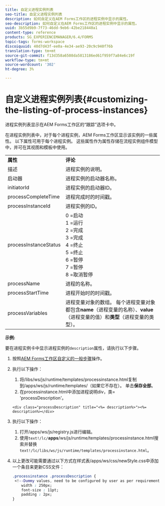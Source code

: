 ```yaml
---
title: 自定义进程实例列表
seo-title: 自定义进程实例列表
description: 如何自定义在AEM Forms工作区的进程实例中显示的属性。
seo-description: 如何自定义在AEM Forms工作区的进程实例中显示的属性。
uuid: 3b55d9b9-7f73-46dd-9eb6-42be218440a1
content-type: reference
products: SG_EXPERIENCEMANAGER/6.4/FORMS
topic-tags: forms-workspace
discoiquuid: 40d7d43f-ee0a-4e34-ae93-20c9c940f76b
translation-type: tm+mt
source-git-commit: f13d358a6508da5813186ed61f959f7a84e6c19f
workflow-type: tm+mt
source-wordcount: '302'
ht-degree: 3%

---
```



# 自定义进程实例列表{#customizing-the-listing-of-process-instances}

进程实例列表显示在AEM Forms工作区的“跟踪”选项卡中。

在进程实例列表中，对于每个进程实例，AEM Forms工作区显示该实例的一些属性。 以下属性可用于每个进程实例。 这些属性作为属性存储在流程实例组件模型中，并可在其视图和模板中使用。

<table> 
 <tbody> 
  <tr> 
   <td><strong>属性</strong></td> 
   <td><strong>评论</strong></td> 
  </tr> 
  <tr> 
   <td>描述</td> 
   <td>进程实例的说明。</td> 
  </tr> 
  <tr> 
   <td>启动器</td> 
   <td>进程实例的启动器名称。</td> 
  </tr> 
  <tr> 
   <td>initiatorId</td> 
   <td>进程实例的启动器ID。</td> 
  </tr> 
  <tr> 
   <td>processCompleteTime</td> 
   <td>进程完成时的时间戳。</td> 
  </tr> 
  <tr> 
   <td>processInstanceId</td> 
   <td>进程实例的ID。</td> 
  </tr> 
  <tr> 
   <td>processInstanceStatus</td> 
   <td>0 =启动<br /> 1 =运行<br /> 2 =完成<br /> 3 =完成<br /> 4 =终止<br /> 5 =终止<br /> 6 =暂停<br /> 7 =暂停<br /> 8 =取消暂停</td> 
  </tr> 
  <tr> 
   <td>processName</td> 
   <td>进程的名称。</td> 
  </tr> 
  <tr> 
   <td>processStartTime</td> 
   <td>进程开始时的时间戳。</td> 
  </tr> 
  <tr> 
   <td>processVariables</td> 
   <td>进程变量对象的数组。 每个进程变量对象都包含<strong>name</strong>（进程变量的名称）、<strong>value</strong>（进程变量的值）和<strong>类型</strong>（进程变量的类型）。</td> 
  </tr> 
 </tbody> 
</table>

**示例:**

要在进程实例卡中显示进程实例的`description`属性，请执行以下步骤。

1. 按照[AEM Forms工作区自定义的一般步骤](/help/forms/using/generic-steps-html-workspace-customization.md)操作。
1. 执行以下操作：

   1. 将/libs/ws/js/runtime/templates/processinstance.html复制到/apps/ws/js/runtime/templates/（如果它不存在）。 单击&#x200B;**保存全部**。
   1. 在processinstance.html中添加进程说明div，类= &#39;processDescription&#39;。

   ```
   <div class="processDescription" title="<%= description%>"><%= description%></div>
   ```

1. 执行以下操作：

   1. 打开/apps/ws/js/registry.js进行编辑。
   1. 使用&#x200B;`text!/lc/`**apps**/ws/js/runtime/templates/processinstance.html搜索并替换`text!/lc/libs/ws/js/runtime/templates/processinstance.html`。

1. 以上更改可能需要通过以下方式在样式表/apps/ws/css/newStyle.css中添加一个条目来更新CSS文件：

   ```css
   .processinstance .processDescription {
    <!--Dummy values, need to be configured by user as per requirement as well as user can add or delete any property depending upon requirement-->
       width : 250px;
       font-size : 11pt;
       padding : 2px;
   }
   ```
